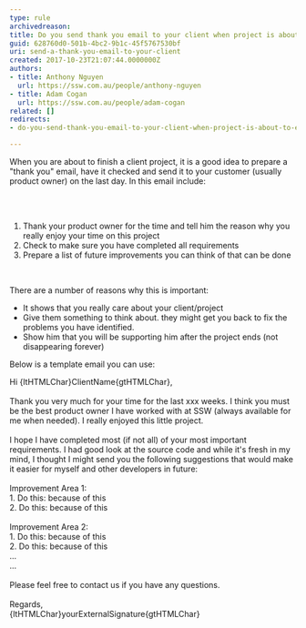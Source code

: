 ```yaml
---
type: rule
archivedreason: 
title: Do you send thank you email to your client when project is about to end?
guid: 628760d0-501b-4bc2-9b1c-45f5767530bf
uri: send-a-thank-you-email-to-your-client
created: 2017-10-23T21:07:44.0000000Z
authors:
- title: Anthony Nguyen
  url: https://ssw.com.au/people/anthony-nguyen
- title: Adam Cogan
  url: https://ssw.com.au/people/adam-cogan
related: []
redirects:
- do-you-send-thank-you-email-to-your-client-when-project-is-about-to-end

---
```



<p class="ssw15-rteElement-P">​​When you are about to finish a client project, it is a good idea to prepare a &quot;thank you&quot; email, have it checked and send it to your customer (usually product owner) on the last day. In this email include&#58;<br></p>
<br><excerpt class='endintro'></excerpt><br>
<p></p><ol><li>Thank your product owner for the time and tell him the reason why you really enjoy your time on this project&#160;<br></li><li>Check to make sure you have completed all requirements<br></li><li>Prepare a list of future improvements you can think of that can be done&#160;<br></li></ol><div><br></div><p>There are a number of reasons why this is important&#58;</p><ul><li>It shows that you really care about your client/project<br></li><li>Give them something to think about. they might get you back to fix the problems you have identified.<br></li><li>Show him that you will be supporting him after the project ends (not disappearing forever)<br></li></ul><p>Below is a template email you can use&#58;​<br></p><p class="ssw15-rteElement-GreyBox">Hi {ltHTMLChar}ClientName{gtHTMLChar},&#160;<br><br>Thank you very much for your time for the last xxx weeks. I think you must be the best product owner I have worked with at SSW (always available for me when needed). I really enjoyed this little project.<br><br>I hope I have completed most (if not all) of your most important requirements. I had good look at the source code and while it's fresh in my mind, I thought I might send you the following suggestions that would make it easier for myself and other developers in future&#58;<br><br>Improvement Area 1&#58;<br>1. Do this&#58; because of this<br>2. Do this&#58; because of this<br><br>Improvement Area 2&#58;<br>1. Do this&#58; because of this<br>2. Do this&#58; because of this<br>...<br>...<br><br>Please feel free to contact us if you have any questions.<br><br>Regards,<br>{ltHTMLChar}yourExternalSignature{gtHTMLChar}<br></p><p><br></p>


